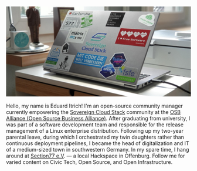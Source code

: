 ![images/header.jpeg](images/header.jpeg)

Hello, my name is Eduard Itrich! I'm an open-source community manager
currently empowering the [Sovereign Cloud Stack](https://scs.community) community at the [OSB Alliance 
(Open Source Business Alliance)](https://osb-alliance.com). After graduating from university,
I was part of a software development team and responsible for the release management of a
Linux enterprise distribution. Following up my two-year parental leave, during which 
I orchestrated my twin daughters rather than continuous deployment pipelines, I became 
the head of digitalization and IT of a medium-sized town in southwestern Germany.
In my spare time, I hang around at [Section77 e.V](https://section77.de/). — a local Hackspace in Offenburg.
Follow me for varied content on Civic Tech, Open Source, and Open Infrastructure.

